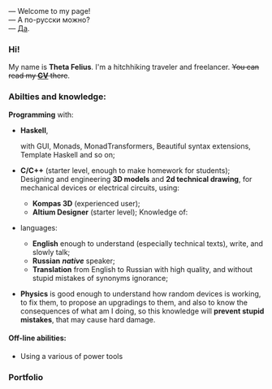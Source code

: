  <div id="container">
  <div align="left">
  — Welcome to my page!<br>
  — А по-русски можно? <br>
  — <a href="https://thetafelius.github.io/indexRu.html">Да</a>.
  </div>
</div>


### Hi!

My name is **Theta Felius**. I'm a hitchhiking traveler and freelancer. ~~You can read my [__CV__](https://thetafelius.github.io/cv.html) there~~.

### Abilties and knowledge:
**Programming** with:
* **Haskell**,
   
  with GUI, Monads, MonadTransformers, Beautiful syntax extensions, Template Haskell and so on;
   
* **C/C++** (starter level, enough to make homework for students);
Designing and engineering **3D models** and **2d technical drawing**, for mechanical devices or electrical circuits, using:
  * **Kompas 3D** (experienced user);
  * **Altium Designer** (starter level);
Knowledge of:
* languages:
  * **English** 
    enough to understand (especially technical texts), write, and slowly talk;
  * **Russian** 
    **_native_** speaker;
  * **Translation** from English to Russian with high quality, and without stupid mistakes of synonyms ignorance;
* **Physics** is good enough to understand how random devices is working, to fix them, to propose an upgradings to them, and also to know the consequences of what am I doing, so this knowledge will **prevent stupid mistakes**, that may cause hard damage.

#### Off-line abilities: 
* Using a various of power tools

### Portfolio

####
